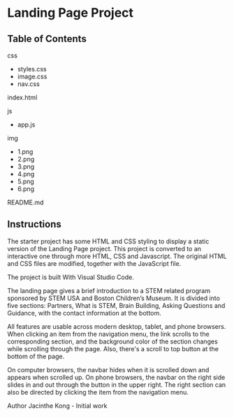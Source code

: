 # Landing Page Project

## Table of Contents

css
- styles.css 
- image.css   
- nav.css

index.html

js
- app.js

img
- 1.png
- 2.png
- 3.png
- 4.png
- 5.png
- 6.png

README.md


## Instructions

The starter project has some HTML and CSS styling to display a static version of the Landing Page project. This project is converted to an interactive one through more HTML, CSS and Javascript. The original HTML and CSS files are modified, together with the JavaScript file.

The project is built With Visual Studio Code.

The landing page gives a brief introduction to a STEM related program sponsored by STEM USA and Boston Children’s Museum. It is divided into five sections: Partners, What is STEM, Brain Building, Asking Questions and Guidance, with the contact information at the bottom.

All features are usable across modern desktop, tablet, and phone browsers. When clicking an item from the navigation menu, the link scrolls to the corresponding section, and the background color of the section changes while scrolling through the page. Also, there's a scroll to top button at the bottom of the page.

On computer browsers, the navbar hides when it is scrolled down and appears when scrolled up. On phone browsers, the navbar on the right side slides in and out through the button in the upper right. The right section can also be directed by clicking the item from the navigation menu.


Author
Jacinthe Kong - Initial work 
